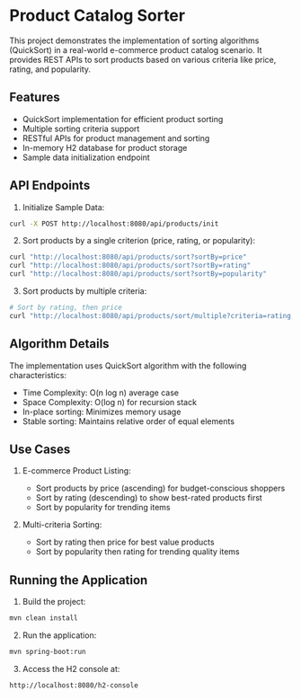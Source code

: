# Product Catalog Sorter

This project demonstrates the implementation of sorting algorithms (QuickSort) in a real-world e-commerce product catalog scenario. It provides REST APIs to sort products based on various criteria like price, rating, and popularity.

## Features

- QuickSort implementation for efficient product sorting
- Multiple sorting criteria support
- RESTful APIs for product management and sorting
- In-memory H2 database for product storage
- Sample data initialization endpoint

## API Endpoints

1. Initialize Sample Data:
```bash
curl -X POST http://localhost:8080/api/products/init
```

2. Sort products by a single criterion (price, rating, or popularity):
```bash
curl "http://localhost:8080/api/products/sort?sortBy=price"
curl "http://localhost:8080/api/products/sort?sortBy=rating"
curl "http://localhost:8080/api/products/sort?sortBy=popularity"
```

3. Sort products by multiple criteria:
```bash
# Sort by rating, then price
curl "http://localhost:8080/api/products/sort/multiple?criteria=rating,price"
```

## Algorithm Details

The implementation uses QuickSort algorithm with the following characteristics:
- Time Complexity: O(n log n) average case
- Space Complexity: O(log n) for recursion stack
- In-place sorting: Minimizes memory usage
- Stable sorting: Maintains relative order of equal elements

## Use Cases

1. E-commerce Product Listing:
   - Sort products by price (ascending) for budget-conscious shoppers
   - Sort by rating (descending) to show best-rated products first
   - Sort by popularity for trending items

2. Multi-criteria Sorting:
   - Sort by rating then price for best value products
   - Sort by popularity then rating for trending quality items

## Running the Application

1. Build the project:
```bash
mvn clean install
```

2. Run the application:
```bash
mvn spring-boot:run
```

3. Access the H2 console at:
```
http://localhost:8080/h2-console
```